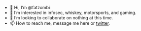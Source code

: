 - 👋 Hi, I’m @fatzombi
- 👀 I’m interested in infosec, whiskey, motorsports, and gaming.
- 💞️ I’m looking to collaborate on nothing at this time.
- 📫 How to reach me, message me here or [twitter](https://twitter.com/fat_zombi).

<!---
fatzombi/fatzombi is a ✨ special ✨ repository because its `README.md` (this file) appears on your GitHub profile.
You can click the Preview link to take a look at your changes.
--->
